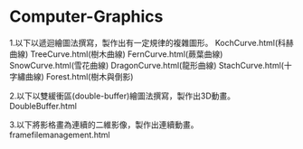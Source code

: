 # Computer-Graphics
1.以下以遞迴繪圖法撰寫，製作出有一定規律的複雜圖形。
  KochCurve.html(科赫曲線) 
  TreeCurve.html(樹木曲線) 
  FernCurve.html(蕨葉曲線) 
  SnowCurve.html(雪花曲線)
  DragonCurve.html(龍形曲線) 
  StachCurve.html(十字繡曲線) 
  Forest.html(樹木與倒影)

2.以下以雙緩衝區(double-buffer)繪圖法撰寫，製作出3D動畫。
  DoubleBuffer.html
  
3.以下將影格畫為連續的二維影像，製作出連續動畫。
  framefilemanagement.html
